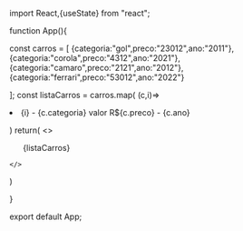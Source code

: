 
import React,{useState} from "react";

function App(){

  const carros = [
    {categoria:"gol",preco:"23012",ano:"2011"},
       {categoria:"corola",preco:"4312",ano:"2021"},
       {categoria:"camaro",preco:"2121",ano:"2012"},
     {categoria:"ferrari",preco:"53012",ano:"2022"}
  
    
  ];
  const listaCarros = carros.map(
 (c,i)=> <li key={i}>{i} - {c.categoria} valor R${c.preco} - {c.ano}</li>
    
  )
  return(
    <>
    <ul>
     {listaCarros}
    </ul>
  
    </>
  )
  
}

export default App;
